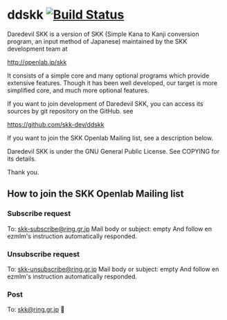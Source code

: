 ddskk  [![Build Status](https://travis-ci.org/skk-dev/ddskk.svg?branch=master)](https://travis-ci.org/skk-dev/ddskk)
=====

Daredevil SKK is a version of SKK (Simple Kana to Kanji conversion
program, an input method of Japanese) maintained by the SKK
development team at

http://openlab.jp/skk

It consists of a simple core and many optional programs which provide
extensive features.  Though it has been well developed, our target is
more simplified core, and much more optional features.

If you want to join development of Daredevil SKK, you can access its
sources by git repository on the GitHub. see

https://github.com/skk-dev/ddskk

If you want to join the SKK Openlab Mailing list, see a description
below.

Daredevil SKK is under the GNU General Public License.  See COPYING
for its details.

Thank you.

## How to join the SKK Openlab Mailing list

### Subscribe request

  To: skk-subscribe@ring.gr.jp
  Mail body or subject: empty
  And follow en ezmlm's instruction automatically responded.

### Unsubscribe request

  To: skk-unsubscribe@ring.gr.jp
  Mail body or subject: empty
  And follow en ezmlm's instruction automatically responded.

### Post
  To: skk@ring.gr.jp

<!--
Local variables:
mode: text
fill-column: 72
end:
-->
